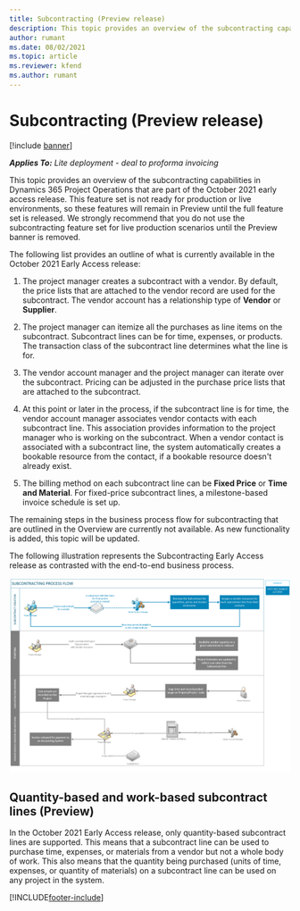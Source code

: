 ```yaml
---
title: Subcontracting (Preview release)
description: This topic provides an overview of the subcontracting capabilities in Project Operations that are part of the October 2021 early access release.
author: rumant
ms.date: 08/02/2021
ms.topic: article
ms.reviewer: kfend 
ms.author: rumant
---
```


# Subcontracting (Preview release)

[!include [banner](../../includes/dataverse-preview.md)]

_**Applies To:** Lite deployment - deal to proforma invoicing_

This topic provides an overview of the subcontracting capabilities in Dynamics 365 Project Operations that are part of the October 2021 early access release. This feature set is not ready for production or live environments, so these features will remain in Preview until the full feature set is released. We strongly recommend that you do not use the subcontracting feature set for live production scenarios until the Preview banner is removed. 

The following list provides an outline of what is currently available in the October 2021 Early Access release:

1. The project manager creates a subcontract with a vendor. By default, the price lists that are attached to the vendor record are used for the subcontract. The vendor account has a relationship type of **Vendor** or **Supplier**.

2. The project manager can itemize all the purchases as line items on the subcontract. Subcontract lines can be for time, expenses, or products. The transaction class of the subcontract line determines what the line is for.

3. The vendor account manager and the project manager can iterate over the subcontract. Pricing can be adjusted in the purchase price lists that are attached to the subcontract.

4. At this point or later in the process, if the subcontract line is for time, the vendor account manager associates vendor contacts with each subcontract line. This association provides information to the project manager who is working on the subcontract. When a vendor contact is associated with a subcontract line, the system automatically creates a bookable resource from the contact, if a bookable resource doesn't already exist.

5. The billing method on each subcontract line can be **Fixed Price** or **Time and Material**. For fixed-price subcontract lines, a milestone-based invoice schedule is set up.

The remaining steps in the business process flow for subcontracting that are outlined in the Overview are currently not available. As new functionality is added, this topic will be updated. 

The following illustration represents the Subcontracting Early Access release as contrasted with the end-to-end business process.

![Subcontracting process flow](../media/SubcontractingEAFlow.png)  


## Quantity-based and work-based subcontract lines (Preview)
In the October 2021 Early Access release, only quantity-based subcontract lines are supported. This means that a subcontract line can be used to purchase time, expenses, or materials from a vendor but not a whole body of work. This also means that the quantity being purchased (units of time, expenses, or quantity of materials) on a subcontract line can be used on any project in the system.



[!INCLUDE[footer-include](../../includes/footer-banner.md)]
